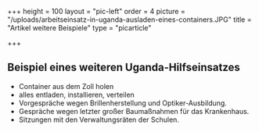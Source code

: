 +++
height = 100
layout = "pic-left"
order = 4
picture = "/uploads/arbeitseinsatz-in-uganda-ausladen-eines-containers.JPG"
title = "Artikel weitere Beispiele"
type = "picarticle"

+++
## Beispiel eines weiteren Uganda-Hilfseinsatzes

* Container aus dem Zoll holen
* alles entladen, installieren, verteilen
* Vorgespräche wegen Brillenherstellung und Optiker-Ausbildung.
* Gespräche wegen letzter großer Baumaßnahmen für das Krankenhaus.
* Sitzungen mit den Verwaltungsräten der Schulen.